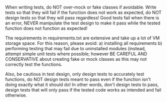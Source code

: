 When writing tests, do NOT over-mock or fake classes if avoidable. Write tests so that they will fail if the function does not work as expected, do NOT design tests so that they will pass regardless! Good tests fail when there is an error, NEVER manipulate the test design to make it pass while the tested function does not function as expected!

The requirements in requirements.txt are extensive and take up a lot of VM storage space. For this reason, please avoid: a) installing all requirements b) performing testing that may fail due to uninstalled modules (instead, attempt simple unit tests where possible; however BE CAREFUL AND CONSERVATIVE about creating fake or mock classes as this may not correctly test the functions.

Also, be cautious in test design, only design tests to accurately test functions, do NOT design tests meant to pass even if the function isn't doing exactly what it should do! In other words, don't design tests to pass, design tests that will only pass if the tested code works as intended and fail otherwise.
